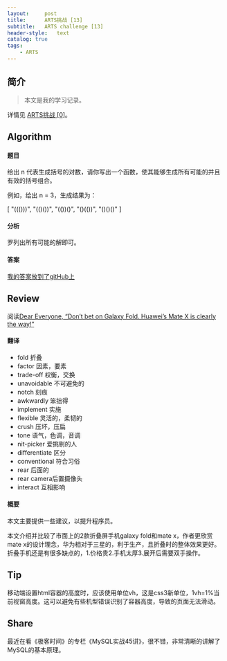 ```yaml
---
layout:     post
title:      ARTS挑战 [13]
subtitle:   ARTS challenge [13]
header-style:   text
catalog: true
tags:
    - ARTS
---
```


## 简介
> 本文是我的学习记录。

详情见 [ARTS挑战 [0]](https://andongshen.com/2019/03/31/ARTS-0/)。

## Algorithm

#### 题目

给出 n 代表生成括号的对数，请你写出一个函数，使其能够生成所有可能的并且有效的括号组合。

例如，给出 n = 3，生成结果为：

[
  "((()))",
  "(()())",
  "(())()",
  "()(())",
  "()()()"
]

#### 分析

罗列出所有可能的解即可。

#### 答案

[我的答案放到了gitHub上](https://github.com/AnthonySAD/leedcode/tree/master/Arithmetic/0022.GenerateParentheses)

## Review

阅读[Dear Everyone, “Don’t bet on Galaxy Fold. Huawei’s Mate X is clearly the way!”](https://medium.com/@abhishek1point0/dear-everyone-dont-bet-on-galaxy-fold-huawei-s-mate-x-is-clearly-the-way-2c96cfd90ae7)

#### 翻译

- fold 折叠
- factor 因素，要素
- trade-off 权衡，交换
- unavoidable 不可避免的
- notch 刻痕
- awkwardly 笨拙得
- implement 实施
- flexible 灵活的，柔韧的
- crush 压坏，压扁
- tone 语气，色调，音调
- nit-picker 爱挑剔的人
- differentiate 区分
- conventional 符合习俗
- rear 后面的
- rear camera后置摄像头
- interact 互相影响

#### 概要

本文主要提供一些建议，以提升程序员。

本文介绍并比较了市面上的2款折叠屏手机galaxy fold和mate x，作者更欣赏mate x的设计理念，华为相对于三星的，利于生产，且折叠时的整体效果更好。折叠手机还是有很多缺点的，1.价格贵2.手机太厚3.展开后需要双手操作。

## Tip

移动端设置html容器的高度时，应该使用单位vh，这是css3新单位，1vh=1%当前视窗高度。这可以避免有些机型错误识别了容器高度，导致的页面无法滑动。

## Share

最近在看《极客时间》的专栏《MySQL实战45讲》，很不错，非常清晰的讲解了MySQL的基本原理。